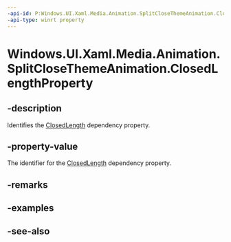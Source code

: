 ```yaml
---
-api-id: P:Windows.UI.Xaml.Media.Animation.SplitCloseThemeAnimation.ClosedLengthProperty
-api-type: winrt property
---
```


<!-- Property syntax
public Windows.UI.Xaml.DependencyProperty ClosedLengthProperty { get; }
-->

# Windows.UI.Xaml.Media.Animation.SplitCloseThemeAnimation.ClosedLengthProperty

## -description
Identifies the [ClosedLength](splitclosethemeanimation_closedlength.md) dependency property.



## -property-value
The identifier for the [ClosedLength](splitclosethemeanimation_closedlength.md) dependency property.

## -remarks

## -examples

## -see-also
